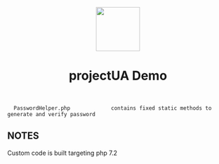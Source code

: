 <p align="center">
    <a href="https://github.com/yiisoft" target="_blank">
        <img src="https://avatars0.githubusercontent.com/u/993323" height="100px">
    </a>
    <h1 align="center">projectUA Demo</h1>
    <br>
</p>

      PasswordHelper.php             contains fixed static methods to generate and verify password

NOTES
------------

Custom code is built targeting php 7.2

